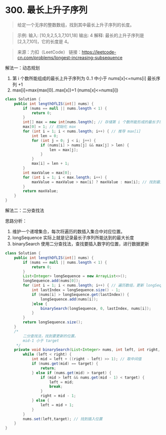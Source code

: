 ﻿# 300. 最长上升子序列
>给定一个无序的整数数组，找到其中最长上升子序列的长度。

>示例:
输入: [10,9,2,5,3,7,101,18]
输出: 4 
解释: 最长的上升子序列是 [2,3,7,101]，它的长度是 4。

>来源：力扣（LeetCode）
链接：https://leetcode-cn.com/problems/longest-increasing-subsequence

解法一：动态规划
1. 第 i 个数所能组成的最长上升子序列为 0..1 中小于 nums[x]<=nums[i] 最长序列 +1
2.  max[i]=max{max[0]..max[x]}+1 (nums[x]<=nums[i])
```java
class Solution {
    public int lengthOfLIS(int[] nums) {
        if (nums == null || nums.length < 1) {
            return 0;
        }
        int[] max = new int[nums.length]; // 存储第 i 个数所能形成的最长子序列
        max[0] = 1; // 初始化 max
        for (int i = 1; i < nums.length; i++) { // 推导 max[i]
            int len = 0;
            for (int j = 0; j < i; j++) {
                if (nums[i] > nums[j] && max[j] > len) {
                    len = max[j];
                }
            }
            max[i] = len + 1;
        }
        int maxValue = max[0];
        for (int i = 1; i < max.length; i++) {
            maxValue = maxValue > max[i] ? maxValue : max[i]; // 找到最大值
        }
        return maxValue;
    }
}
```
解法二：二分查找法

思路分析：
1.  维护一个递增集合，每次将遍历的数插入集合中对应位置。
2.  longSequence 实际上就是记录最长子序列所能达到的最大长度
3.  binarySearch 使用二分查找法，查找要插入数字的位置，进行数据更新
```java
class Solution {
    public int lengthOfLIS(int[] nums) {
        if (nums == null || nums.length < 1) {
            return 0;
        }
        List<Integer> longSequence = new ArrayList<>();
        longSequence.add(nums[0]);
        for (int i = 1; i < nums.length; i++) { // 遍历数组，更新 longSequence 数字
            int lastIndex = longSequence.size() - 1;
            if (nums[i] > longSequence.get(lastIndex)) {
                longSequence.add(nums[i]);
            }else {
                binarySearch(longSequence, 0, lastIndex, nums[i]);
            }
        }
        return longSequence.size();
    }
    /*
        二分查找法，找到要更新的位置。
        mid-1 小于 target
     */
    private void binarySearch(List<Integer> nums, int left, int right, int target){
        while (left < right) {
            int mid = left + ((right - left) >> 1); // 取中间值
            if (nums.get(mid) == target) {
                return;
            } else if (nums.get(mid) > target) {
                if (mid > left && nums.get(mid - 1) < target) {
                    left = mid;
                    break;
                }
                right = mid - 1;
            } else {
                left = mid + 1;
            }
        }
        nums.set(left,target); // 找到插入位置
    }
}
```

